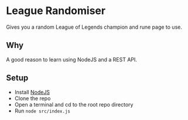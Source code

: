# League Randomiser
Gives you a random League of Legends champion and rune page to use.

## Why
A good reason to learn using NodeJS and a REST API.

## Setup
 - Install [NodeJS](https://nodejs.org/en)
 - Clone the repo
 - Open a terminal and cd to the root repo directory
 - Run `node src/index.js`